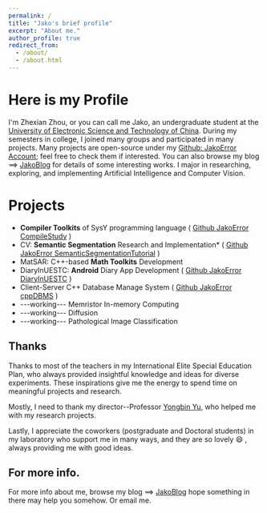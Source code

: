 ```yaml
---
permalink: /
title: "Jako's brief profile"
excerpt: "About me."
author_profile: true
redirect_from: 
  - /about/
  - /about.html
---
```


Here is my Profile
======
I'm Zhexian Zhou, or you can call me Jako, an undergraduate student at the [University of Electronic Science and Technology of China](https://www.uestc.edu.cn/). During my semesters in college, I joined many groups and participated in many projects. Many projects are open-source under my [Github: JakoError Account](https://github.com/JakoError); feel free to check them if interested. You can also browse my blog ==> [JakoBlog](http://www.jakoblog.cn/blog/) for details of some interesting works. I major in researching, exploring, and implementing Artificial Intelligence and Computer Vision.

Projects
======
- **Compiler Toolkits** of SysY programming language ( [Github JakoError CompileStudy](https://github.com/JakoError/CompileStudy) )
- CV: **Semantic Segmentation** Research and Implementation* ( [Github JakoError SemanticSegmentationTutorial](https://github.com/JakoError/SemanticSegmentationTutorial) )
- MatSAR: C++-based **Math Toolkits** Development
- DiaryInUESTC: **Android** Diary App Development ( [Github JakoError DiaryInUESTC](https://github.com/JakoError/DiaryInUESTC) )
- Client-Server C++ Database Manage System ( [Github JakoError cppDBMS](https://github.com/JakoError/cppDBMS) )
- ---working--- Memristor In-memory Computing
- ---working--- Diffusion
- ---working--- Pathological Image Classification

Thanks
------
Thanks to most of the teachers in my International Elite Special Education Plan, who always provided insightful knowledge and ideas for diverse experiments. These inspirations give me the energy to spend time on meaningful projects and research. 

Mostly, I need to thank my director--Professor [Yongbin Yu](https://ieeexplore.ieee.org/author/37879579100), who helped me with my research projects. 

Lastly, I appreciate the coworkers (postgraduate and Doctoral students) in my laboratory who support me in many ways, and they are so lovely :smile: , always providing me with good ideas.

For more info.
------
For more info about me, browse my blog ==> [JakoBlog](http://www.jakoblog.cn/blog/) hope something in there may help you somehow. Or email me.
